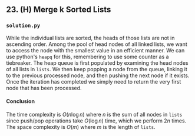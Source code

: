 ## 23. (H) Merge k Sorted Lists

### `solution.py`
While the individual lists are sorted, the heads of those lists are not in ascending order. Among the pool of head nodes of all linked lists, we want to access the node with the smallest value in an efficient manner. We can use python's `heapq` for this, remembering to use some counter as a tiebreaker. The heap queue is first populated by examining the head nodes of all lists in `lists`. We then keep popping a node from the queue, linking it to the previous processed node, and then pushing the next node if it exists.  
Once the iteration has completed we simply need to return the very first node that has been processed.  
  
#### Conclusion
The time complexity is $O(n\log n)$ where $n$ is the sum of all nodes in `lists` since push/pop operations take $O(\log n)$ time, which we perform $2n$ times. The space complexity is $O(m)$ where $m$ is the length of `lists`.  
  

